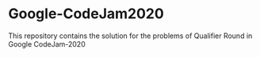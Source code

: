 # Google-CodeJam2020
This repository contains the solution for the problems of Qualifier Round in Google CodeJam-2020
